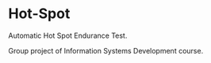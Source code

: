 # Hot-Spot
Automatic Hot Spot Endurance Test.

Group project of Information Systems Development course.
